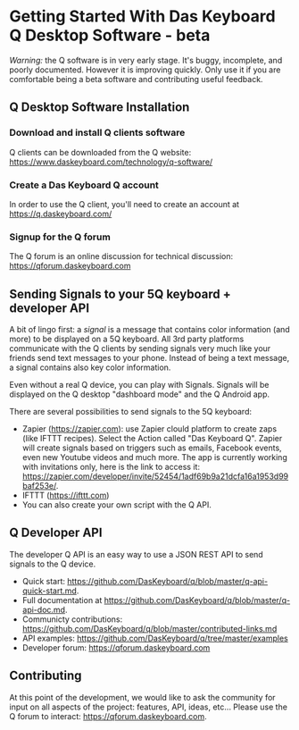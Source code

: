 # Getting Started With Das Keyboard Q Desktop Software - beta

*Warning:* the Q software is in very early stage. It's buggy, incomplete, and poorly documented.
However it is improving quickly. Only use it if you are 
comfortable being a beta software and contributing useful feedback.

## Q Desktop Software Installation

### Download and install Q clients software

Q clients can be downloaded from the Q website:
  https://www.daskeyboard.com/technology/q-software/

### Create a Das Keyboard Q account

In order to use the Q client, you'll need to create an account at
 https://q.daskeyboard.com/ 

### Signup for the Q forum

The Q forum is an online discussion for technical discussion: https://qforum.daskeyboard.com 

## Sending Signals to your 5Q keyboard + developer API

A bit of lingo first: a *signal* is a message that contains color information (and more) to be
displayed on a 5Q keyboard. All 3rd party platforms communicate with the Q clients by sending 
 signals very much like your friends send text messages to your phone. Instead of being a text message, a 
 signal contains also key color information.

Even without a real Q device, you can play with Signals. Signals will be displayed on the Q desktop "dashboard mode" and the Q Android app. 

There are several possibilities to send signals to the 5Q keyboard:
 
 - Zapier (https://zapier.com): use Zapier clould platform to create zaps (like IFTTT recipes).
 Select the Action called "Das Keyboard Q". Zapier will create signals based on triggers such as
  emails, Facebook events, even new Youtube videos and much more. The app is currently working with invitations only, here is the link to access it: https://zapier.com/developer/invite/52454/1adf69b9a21dcfa16a1953d99baf253e/. 
 - IFTTT (https://ifttt.com)
 - You can also create your own script with the Q API.
 
## Q Developer API

The developer Q API is an easy way to use a JSON REST API to send signals to the Q device.

- Quick start: https://github.com/DasKeyboard/q/blob/master/q-api-quick-start.md.
- Full documentation at https://github.com/DasKeyboard/q/blob/master/q-api-doc.md.
- Communicty contributions: https://github.com/DasKeyboard/q/blob/master/contributed-links.md
- API examples: https://github.com/DasKeyboard/q/tree/master/examples
- Developer forum: https://qforum.daskeyboard.com

## Contributing

At this point of the development, we would like to ask the community for input on all aspects
 of the project: features, API, ideas, etc... 
 Please use the Q forum to interact: https://qforum.daskeyboard.com.
 


